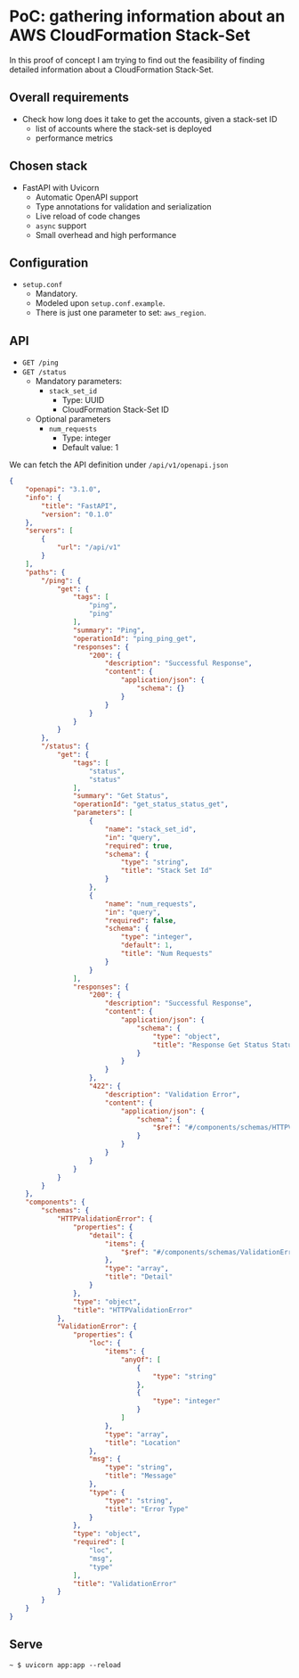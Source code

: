 # PoC: gathering information about an AWS CloudFormation Stack-Set

In this proof of concept I am trying to find out the feasibility of finding detailed information about a CloudFormation Stack-Set.

## Overall requirements

* Check how long does it take to get the accounts, given a stack-set ID
    * list of accounts where the stack-set is deployed
    * performance metrics

## Chosen stack

* FastAPI with Uvicorn
    * Automatic OpenAPI support
    * Type annotations for validation and serialization
    * Live reload of code changes
    * `async` support
    * Small overhead and high performance

## Configuration

* `setup.conf`
    * Mandatory.
    * Modeled upon `setup.conf.example`.
    * There is just one parameter to set: `aws_region`.

## API

* `GET /ping`
* `GET /status`
    * Mandatory parameters:
        * `stack_set_id`
            * Type: UUID
            * CloudFormation Stack-Set ID
    * Optional parameters
        * `num_requests`
            * Type: integer
            * Default value: 1

We can fetch the API definition under `/api/v1/openapi.json`

```json
{
    "openapi": "3.1.0",
    "info": {
        "title": "FastAPI",
        "version": "0.1.0"
    },
    "servers": [
        {
            "url": "/api/v1"
        }
    ],
    "paths": {
        "/ping": {
            "get": {
                "tags": [
                    "ping",
                    "ping"
                ],
                "summary": "Ping",
                "operationId": "ping_ping_get",
                "responses": {
                    "200": {
                        "description": "Successful Response",
                        "content": {
                            "application/json": {
                                "schema": {}
                            }
                        }
                    }
                }
            }
        },
        "/status": {
            "get": {
                "tags": [
                    "status",
                    "status"
                ],
                "summary": "Get Status",
                "operationId": "get_status_status_get",
                "parameters": [
                    {
                        "name": "stack_set_id",
                        "in": "query",
                        "required": true,
                        "schema": {
                            "type": "string",
                            "title": "Stack Set Id"
                        }
                    },
                    {
                        "name": "num_requests",
                        "in": "query",
                        "required": false,
                        "schema": {
                            "type": "integer",
                            "default": 1,
                            "title": "Num Requests"
                        }
                    }
                ],
                "responses": {
                    "200": {
                        "description": "Successful Response",
                        "content": {
                            "application/json": {
                                "schema": {
                                    "type": "object",
                                    "title": "Response Get Status Status Get"
                                }
                            }
                        }
                    },
                    "422": {
                        "description": "Validation Error",
                        "content": {
                            "application/json": {
                                "schema": {
                                    "$ref": "#/components/schemas/HTTPValidationError"
                                }
                            }
                        }
                    }
                }
            }
        }
    },
    "components": {
        "schemas": {
            "HTTPValidationError": {
                "properties": {
                    "detail": {
                        "items": {
                            "$ref": "#/components/schemas/ValidationError"
                        },
                        "type": "array",
                        "title": "Detail"
                    }
                },
                "type": "object",
                "title": "HTTPValidationError"
            },
            "ValidationError": {
                "properties": {
                    "loc": {
                        "items": {
                            "anyOf": [
                                {
                                    "type": "string"
                                },
                                {
                                    "type": "integer"
                                }
                            ]
                        },
                        "type": "array",
                        "title": "Location"
                    },
                    "msg": {
                        "type": "string",
                        "title": "Message"
                    },
                    "type": {
                        "type": "string",
                        "title": "Error Type"
                    }
                },
                "type": "object",
                "required": [
                    "loc",
                    "msg",
                    "type"
                ],
                "title": "ValidationError"
            }
        }
    }
}
```

## Serve

```shell
~ $ uvicorn app:app --reload
```
